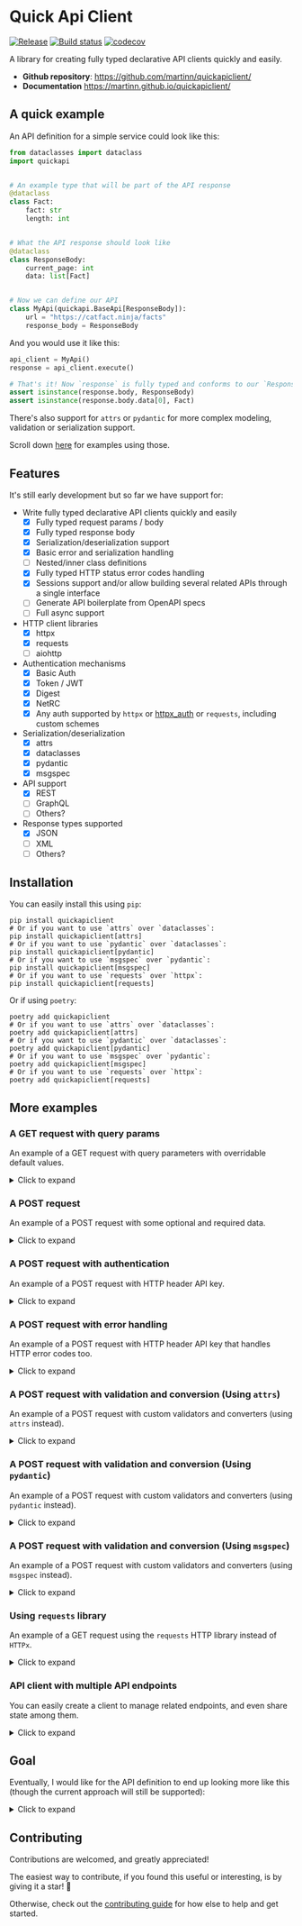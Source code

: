 # Quick Api Client

[![Release](https://img.shields.io/github/v/release/martinn/quickapiclient)](https://img.shields.io/github/v/release/martinn/quickapiclient)
[![Build status](https://img.shields.io/github/actions/workflow/status/martinn/quickapiclient/main.yml?branch=main)](https://github.com/martinn/quickapiclient/actions/workflows/main.yml?query=branch%3Amain)
[![codecov](https://codecov.io/gh/martinn/quickapiclient/branch/main/graph/badge.svg)](https://codecov.io/gh/martinn/quickapiclient)

A library for creating fully typed declarative API clients quickly and easily.

- **Github repository**: <https://github.com/martinn/quickapiclient/>
- **Documentation** <https://martinn.github.io/quickapiclient/>

## A quick example

An API definition for a simple service could look like this:

```python
from dataclasses import dataclass
import quickapi


# An example type that will be part of the API response
@dataclass
class Fact:
    fact: str
    length: int


# What the API response should look like
@dataclass
class ResponseBody:
    current_page: int
    data: list[Fact]


# Now we can define our API
class MyApi(quickapi.BaseApi[ResponseBody]):
    url = "https://catfact.ninja/facts"
    response_body = ResponseBody
```

And you would use it like this:

```python
api_client = MyApi()
response = api_client.execute()

# That's it! Now `response` is fully typed and conforms to our `ResponseBody` definition
assert isinstance(response.body, ResponseBody)
assert isinstance(response.body.data[0], Fact)
```

There's also support for `attrs` or `pydantic` for more complex modeling, validation or serialization support.

Scroll down [here](#a-post-request-with-validation-and-conversion-using-attrs) for examples using those.

## Features

It's still early development but so far we have support for:

- Write fully typed declarative API clients quickly and easily
  - [x] Fully typed request params / body
  - [x] Fully typed response body
  - [x] Serialization/deserialization support
  - [x] Basic error and serialization handling
  - [ ] Nested/inner class definitions
  - [x] Fully typed HTTP status error codes handling
  - [x] Sessions support and/or allow building several related APIs through a single interface
  - [ ] Generate API boilerplate from OpenAPI specs
  - [ ] Full async support
- HTTP client libraries
  - [x] httpx
  - [x] requests
  - [ ] aiohttp
- Authentication mechanisms
  - [x] Basic Auth
  - [x] Token / JWT
  - [x] Digest
  - [x] NetRC
  - [x] Any auth supported by `httpx` or [httpx_auth](https://github.com/Colin-b/httpx_auth) or `requests`, including custom schemes
- Serialization/deserialization
  - [x] attrs
  - [x] dataclasses
  - [x] pydantic
  - [x] msgspec
- API support
  - [x] REST
  - [ ] GraphQL
  - [ ] Others?
- Response types supported
  - [x] JSON
  - [ ] XML
  - [ ] Others?

## Installation

You can easily install this using `pip`:

```console
pip install quickapiclient
# Or if you want to use `attrs` over `dataclasses`:
pip install quickapiclient[attrs]
# Or if you want to use `pydantic` over `dataclasses`:
pip install quickapiclient[pydantic]
# Or if you want to use `msgspec` over `pydantic`:
pip install quickapiclient[msgspec]
# Or if you want to use `requests` over `httpx`:
pip install quickapiclient[requests]
```

Or if using `poetry`:

```console
poetry add quickapiclient
# Or if you want to use `attrs` over `dataclasses`:
poetry add quickapiclient[attrs]
# Or if you want to use `pydantic` over `dataclasses`:
poetry add quickapiclient[pydantic]
# Or if you want to use `msgspec` over `pydantic`:
poetry add quickapiclient[msgspec]
# Or if you want to use `requests` over `httpx`:
poetry add quickapiclient[requests]
```

## More examples

### A GET request with query params

An example of a GET request with query parameters with overridable default values.

<details>
<summary>Click to expand</summary>

```python
from dataclasses import dataclass
import quickapi


@dataclass
class RequestParams:
    max_length: int = 100
    limit: int = 10


@dataclass
class Fact:
    fact: str
    length: int


@dataclass
class ResponseBody:
    current_page: int
    data: list[Fact]


class MyApi(quickapi.BaseApi[ResponseBody]):
    url = "https://catfact.ninja/facts"
    request_params = RequestParams
    response_body = ResponseBody
```

And to use it:

```python
client = MyApi()
# Using default request param values
response = client.execute()

# Using custom request param values
request_params = RequestParams(max_length=5, limit=10)
response = client.execute(request_params=request_params)
```

</details>

### A POST request

An example of a POST request with some optional and required data.

<details>
<summary>Click to expand</summary>

```python
from dataclasses import dataclass
import quickapi


@dataclass
class RequestBody:
    required_input: str
    optional_input: str | None = None


@dataclass
class Fact:
    fact: str
    length: int


@dataclass
class ResponseBody:
    current_page: int
    data: list[Fact]


class MyApi(quickapi.BaseApi[ResponseBody]):
    url = "https://catfact.ninja/facts"
    method = quickapi.BaseHttpMethod.POST
    request_body = RequestBody
    response_body = ResponseBody
```

And to use it:

```python
client = MyApi()
request_body = RequestBody(required_input="dummy")
response = client.execute(request_body=request_body)
```

</details>

### A POST request with authentication

An example of a POST request with HTTP header API key.

<details>
<summary>Click to expand</summary>

```python
from dataclasses import dataclass
import httpx_auth
import quickapi


@dataclass
class RequestBody:
    required_input: str
    optional_input: str | None = None


@dataclass
class Fact:
    fact: str
    length: int


@dataclass
class AuthResponseBody:
    authenticated: bool
    user: str


class MyApi(quickapi.BaseApi[AuthResponseBody]):
    url = "https://httpbin.org/bearer"
    method = quickapi.BaseHttpMethod.POST
    # You could specify it here if you wanted
    # auth = httpx_auth.HeaderApiKey(header_name="X-Api-Key", api_key="secret_api_key")
    response_body = AuthResponseBody
```

And to use it:

```python
client = MyApi()
request_body = RequestBody(required_input="dummy")
auth = httpx_auth.HeaderApiKey(header_name="X-Api-Key", api_key="secret_api_key")
response = client.execute(request_body=request_body, auth=auth)
```

</details>

### A POST request with error handling

An example of a POST request with HTTP header API key that handles HTTP error codes too.

<details>
<summary>Click to expand</summary>

```python
from dataclasses import dataclass
import httpx_auth
import quickapi


@dataclass
class RequestBody:
    required_input: str
    optional_input: str | None = None


@dataclass
class Fact:
    fact: str
    length: int


@dataclass
class AuthResponseBody:
    authenticated: bool
    user: str


@dataclass
class ResponseError401:
    status: str
    message: str


class MyApi(quickapi.BaseApi[AuthResponseBody]):
    url = "https://httpbin.org/bearer"
    method = quickapi.BaseHttpMethod.POST
    response_body = AuthResponseBody
    # Add more types for each HTTP status code you wish to handle
    response_errors = {401: ResponseError401}
```

And to use it:

```python
client = MyApi()
request_body = RequestBody(required_input="dummy")
auth = httpx_auth.HeaderApiKey(header_name="X-Api-Key", api_key="incorrect_api_key")

try:
    response = client.execute(request_body=request_body, auth=auth)
except quickapi.HTTPError as e:
    match e.value.status_code:
        case 401:
            assert isinstance(e.value.body, ResponseError401)
            print(f"Received {e.value.body.status} with {e.value.body.message}")
        case _:
            print("Unhandled error occured.")
```

</details>

### A POST request with validation and conversion (Using `attrs`)

An example of a POST request with custom validators and converters (using `attrs` instead).

<details>
<summary>Click to expand</summary>

```python
import attrs
import quickapi
import enum


class State(enum.Enum):
    ON = "on"
    OFF = "off"


@attrs.define
class RequestBody:
    state: State = attrs.field(validator=attrs.validators.in_(State))
    email: str = attrs.field(
        validator=attrs.validators.matches_re(
            r"(^[a-zA-Z0-9_.+-]+@[a-zA-Z0-9-]+\.[a-zA-Z0-9-.]+$)"
        )
    )


@attrs.define
class ResponseBody:
    success: bool = attrs.field(converter=attrs.converters.to_bool)


class MyApi(quickapi.BaseApi[ResponseBody]):
    url = "https://example.com/"
    method = quickapi.BaseHttpMethod.POST
    request_body = RequestBody
    response_body = ResponseBody
```

And to use it:

```python
client = MyApi()
request_body = RequestBody(email="invalid_email", state="on") # Will raise an error
response = client.execute(request_body=request_body)
```

Check out [attrs](https://github.com/python-attrs/attrs) for full configuration.

</details>

### A POST request with validation and conversion (Using `pydantic`)

An example of a POST request with custom validators and converters (using `pydantic` instead).

<details>
<summary>Click to expand</summary>

```python
import enum
import pydantic
import quickapi


class State(enum.Enum):
    ON = "on"
    OFF = "off"


class RequestBody(pydantic.BaseModel):
    state: State
    email: pydantic.EmailStr


class ResponseBody(pydantic.BaseModel):
    success: bool


class MyApi(quickapi.BaseApi[ResponseBody]):
    url = "https://example.com/"
    method = quickapi.BaseHttpMethod.POST
    request_body = RequestBody
    response_body = ResponseBody
```

And to use it:

```python
client = MyApi()
request_body = RequestBody(email="invalid_email", state="on") # Will raise an error
response = client.execute(request_body=request_body)
```

Check out [pydantic](https://github.com/pydantic/pydantic) for full configuration.

</details>

### A POST request with validation and conversion (Using `msgspec`)

An example of a POST request with custom validators and converters (using `msgspec` instead).

<details>
<summary>Click to expand</summary>

```python
import enum
from typing import Annotated

import msgspec
import quickapi



class State(enum.Enum):
    ON = "on"
    OFF = "off"


class RequestBody(msgspec.Struct):
    state: State
    email: str = Annotated[str, msgspec.Meta(pattern=r'^[a-zA-Z0-9_.+-]+@[a-zA-Z0-9-]+\.[a-zA-Z0-9-.]+$')]


class ResponseBody(msgspec.Struct):
    success: bool


class MyApi(quickapi.BaseApi[ResponseBody]):
    url = "https://example.com/"
    method = quickapi.BaseHttpMethod.POST
    request_body = RequestBody
    response_body = ResponseBody
```

And to use it:

```python
client = MyApi()
request_body = RequestBody(email="invalid_email", state="on") # Will raise an error
response = client.execute(request_body=request_body)
```

</details>

### Using `requests` library

An example of a GET request using the `requests` HTTP library instead of `HTTPx`.

<details>
<summary>Click to expand</summary>

```python
from dataclasses import dataclass
import quickapi


@dataclass
class ResponseBody:
    current_page: int
    data: list[Fact]


class MyApi(quickapi.BaseApi[ResponseBody]):
    url = "https://catfact.ninja/facts"
    response_body = ResponseBody
    http_client = quickapi.RequestsClient()
```

And to use it:

```python
client = MyApi()
response = client.execute()
```

</details>

### API client with multiple API endpoints

You can easily create a client to manage related endpoints, and even share state among them.

<details>
<summary>Click to expand</summary>

```python
... [Assuming GetApi and SubmitApi have been already defined]

class ExampleClient(quickapi.BaseClient):
    base_url = "https://example.com"
    fetch = quickapi.ClientApi(GetApi)
    submit = quickapi.ClientApi(SubmitApi)
```

And to use it:

```python
client = ExampleClient(
    http_client=httpx.Client()
    auth=httpx_auth.HeaderApiKey(header_name="X-Api-Key", api_key="secret_api_key"),
)

# Calling the GetApi endpoint
response = client.fetch()

# Calling the SubmitApi endpoint with some data
response = client.submit(RequestBody(...))
```

</details>

## Goal

Eventually, I would like for the API definition to end up looking more like this (though the current approach will still be supported):

<details>
<summary>Click to expand</summary>

```python
import quickapi


@quickapi.define
class SubmitApi:
    url = "/submit"
    method = quickapi.BaseHttpMethod.POST

    class RequestBody:
        required_input: str
        optional_input: str | None = None

    class ResponseBody:
        current_page: int
        data: list[Fact]
```

And if you had multiple related endpoints that could share HTTP session or auth:

```python
@quickapi.define
class FetchApi:
    url = "/fetch"
    method = quickapi.BaseHttpMethod.GET

    class ResponseBody:
        current_page: int
        data: list[Fact]


@quickapi.define_client
class MyClient:
    base_url = "https://catfact.ninja"
    fetch = quickapi.ApiEndpoint(FetchApi)
    submit = quickapi.ApiEndpoint(SubmitApi)


client = MyClient(auth=...)
response = client.fetch()
response = client.submit(RequestBody(...))
```

</details>

## Contributing

Contributions are welcomed, and greatly appreciated!

The easiest way to contribute, if you found this useful or interesting,
is by giving it a star! 🌟

Otherwise, check out the
[contributing guide](./CONTRIBUTING.md) for how else to help and get started.
